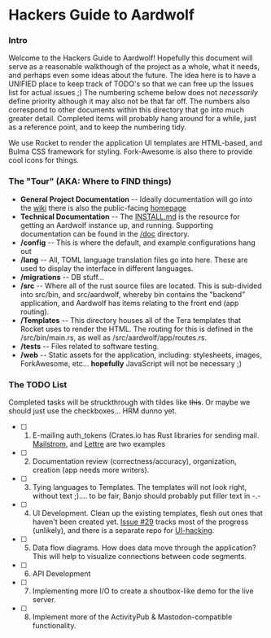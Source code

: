 # Hackers Guide to Aardwolf

### Intro

Welcome to the Hackers Guide to Aardwolf!  Hopefully this document will serve as a reasonable walkthough of the project as a whole, what it needs, and perhaps even some ideas about the future.
The idea here is to have a UNIFIED place to keep track of TODO's so that we can free up the Issues list for actual issues ;)  The numbering scheme below does not *necessarily* define priority although it may also not be that far off.  The numbers also correspond to other documents within this directory that go into much greater detail. Completed items will probably hang around for a while, just as a reference point, and to keep the numbering tidy.

We use Rocket to render the application UI templates are HTML-based, and Bulma CSS framework for styling.  Fork-Awesome is also there to provide cool icons for things.


### The "Tour" (AKA: Where to FIND things)

 - **General Project Documentation** -- Ideally documentation will go into the [wiki](https://github.com/BanjoFox/aardwolf/wiki) there is also the public-facing [homepage](https://aardwolf.social)
 - **Technical Documentation** -- The [INSTALL.md](https://github.com/BanjoFox/aardwolf/blob/master/INSTALL.md) is the resource for getting an Aardwolf instance up, and running.  Supporting documentation can be found in the [/doc](https://github.com/BanjoFox/aardwolf/tree/master/doc) directory.
 - **/config** -- This is where the default, and example configurations hang out
 - **/lang** -- All, TOML language translation files go into here.  These are used to display the interface in different languages.
 - **/migrations** -- DB stuff... 
 - **/src** -- Where all of the rust source files are located.  This is sub-divided into src/bin, and src/aardwolf, whereby bin contains the "backend" application, and Aardwolf has items relating to the front end (app routing).
 - **/Templates** -- This directory houses all of the Tera templates that Rocket uses to render the HTML.  The routing for this is defined in the /src/bin/main.rs, as well as /src/aardwolf/app/routes.rs.
 - **/tests** -- Files related to software testing.
 - **/web** -- Static assets for the application, including: stylesheets, images, ForkAwesome, etc... **hopefully** JavaScript will not be necessary ;)


### The TODO List
Completed tasks will be struckthrough with tildes like ~~this~~.  Or maybe we should just use the checkboxes... HRM dunno yet. 

- [ ] 1. E-mailing auth_tokens (Crates.io has Rust libraries for sending mail.  [Mailstrom](https://crates.io/crates/mailstrom), and [Lettre](https://crates.io/crates/lettre) are two examples
- [ ] 2. Documentation review (correctness/accuracy), organization, creation (app needs more writers).
- [ ] 3. Tying languages to Templates.  The templates will not look right, without text ;).... to be fair, Banjo should probably put filler text in -.-
- [ ] 4. UI Development.  Clean up the existing templates, flesh out ones that haven't been created yet. [Issue #29](https://github.com/Aardwolf-Social/aardwolf/issues/29) tracks most of the progress (unlikely), and there is a separate repo for [UI-hacking](https://github.com/Aardwolf-Social/aardwolf-interface).
- [ ] 5. Data flow diagrams.  How does data move through the application?  This will help to visualize connections between code segments.
- [ ] 6. API Development
- [ ] 7. Implementing more I/O to create a shoutbox-like demo for the live server. 
- [ ] 8. Implement more of the ActivityPub & Mastodon-compatible functionality.
